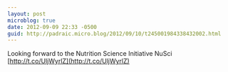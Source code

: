 ```yaml
---
layout: post
microblog: true
date: 2012-09-09 22:33 -0500
guid: http://padraic.micro.blog/2012/09/10/t245001984338432002.html
---
```

Looking forward to the Nutrition Science Initiative NuSci [http://t.co/UljWyrlZ](http://t.co/UljWyrlZ)
